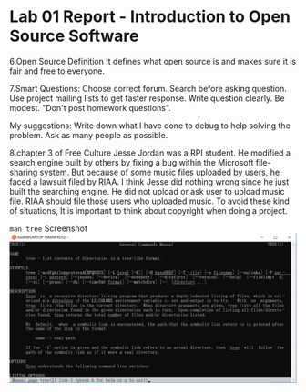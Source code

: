 # Lab 01 Report - Introduction to Open Source Software
6.Open Source Definition
  It defines what open source is and makes sure it is fair and free to everyone. 

7.Smart Questions:
  Choose correct forum. Search before asking question. Use project mailing lists to get faster response. 
  Write question clearly. Be modest. "Don't post homework questions".
  
  My suggestions:
    Write down what I have done to debug to help solving the problem.
    Ask as many people as possible.
    
8.chapter 3 of Free Culture
  Jesse Jordan was a RPI student. He modified a search engine built by others by fixing a bug within the Microsoft file-sharing system.
But because of some music files uploaded by users, he faced a lawsuit filed by RIAA. I think Jesse did nothing wrong since he just built the searching engine. He did not upload or ask user to upload music file. RIAA should file those users who uploaded music. To avoid these kind of situations, It is important to think about copyright when doing a project.  
  
`man tree` Screenshot
![man_tree.png](man_tree.png)
